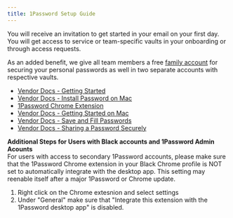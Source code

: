 ```yaml
---
title: 1Password Setup Guide
---
```


You will receive an invitation to get started in your email on your first day. You will get access to service or team-specific vaults in your onboarding or through access requests.

As an added benefit, we give all team members a free [family account](https://support.1password.com/link-family/) for securing your personal passwords as well in two separate accounts with respective vaults.

- [Vendor Docs - Getting Started](https://support.1password.com/explore/team-member/)
- [Vendor Docs - Install Password on Mac](https://support.1password.com/get-the-apps/?mac)
- [1Password Chrome Extension](https://chromewebstore.google.com/detail/1password-%E2%80%93-password-mana/aeblfdkhhhdcdjpifhhbdiojplfjncoa?hl=en&pli=1)
- [Vendor Docs - Getting Started on Mac](https://support.1password.com/getting-started-mac/)
- [Vendor Docs - Save and Fill Passwords](https://support.1password.com/save-fill-passwords/)
- [Vendor Docs - Sharing a Password Securely](https://support.1password.com/share-items-security/)


**Additional Steps for Users with Black accounts and 1Password Admin Acounts**<br>
For users with access to secondary 1Password accounts, please make sure that the 1Password Chrome extension in your Black Chrome profile is NOT set to automatically integrate with the desktop app. This setting may reenable itself after a major 1Password or Chrome update.

1.  Right click on the Chrome extesnion and select settings
2.  Under "General" make sure that "Integrate this extension with the 1Password desktop app" is disabled. 